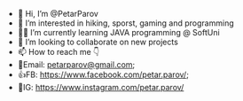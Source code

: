 - 👋 Hi, I’m @PetarParov
- 👀 I’m interested in hiking, sporst, gaming and programming
- 👨‍💻 I’m currently learning JAVA programming @ SoftUni
- 👥 I’m looking to collaborate on new projects
- 📫 How to reach me 👇
- 📧Email: petarparov@gmail.com;
- 👍FB: https://www.facebook.com/petar.parov/;
- 📸IG: https://www.instagram.com/petar.parov/

<!--
**PetarParov/PetarParov** is a ✨ _special_ ✨ repository because its `README.md` (this file) appears on your GitHub profile.

Here are some ideas to get you started:

- 🔭 I’m currently working on ...
- 🌱 I’m currently learning ...
- 👯 I’m looking to collaborate on ...
- 🤔 I’m looking for help with ...
- 💬 Ask me about ...
- 📫 How to reach me: ...
- 😄 Pronouns: ...
- ⚡ Fun fact: ...
-->
